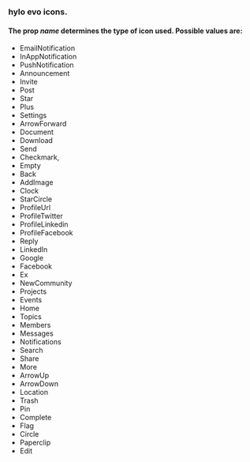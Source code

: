 ### hylo evo icons.


#### The prop *name* determines the type of icon used. Possible values are:

- EmailNotification
- InAppNotification
- PushNotification
- Announcement
- Invite
- Post
- Star
- Plus
- Settings
- ArrowForward
- Document
- Download
- Send
- Checkmark,
- Empty
- Back
- AddImage
- Clock
- StarCircle
- ProfileUrl
- ProfileTwitter
- ProfileLinkedin
- ProfileFacebook
- Reply
- LinkedIn
- Google
- Facebook
- Ex
- NewCommunity
- Projects
- Events
- Home
- Topics
- Members
- Messages
- Notifications
- Search
- Share
- More
- ArrowUp
- ArrowDown
- Location
- Trash 
- Pin 
- Complete
- Flag
- Circle
- Paperclip
- Edit